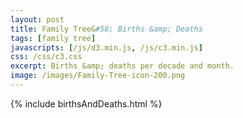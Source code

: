 ```yaml
---
layout: post
title: Family Tree&#58; Births &amp; Deaths
tags: [family tree]
javascripts: [/js/d3.min.js, /js/c3.min.js]
css: /css/c3.css
excerpt: Births &amp; deaths per decade and month.
image: /images/Family-Tree-icon-200.png
---
```


{% include birthsAndDeaths.html %}
